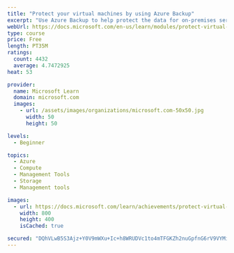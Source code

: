 ```yaml
---
title: "Protect your virtual machines by using Azure Backup"
excerpt: "Use Azure Backup to help protect the data for on-premises servers, virtual machines, virtualized workloads, SQL Server, Azure Files, and more."
webUrl: https://docs.microsoft.com/en-us/learn/modules/protect-virtual-machines-with-azure-backup/
type: course
price: Free
length: PT35M
ratings:
  count: 4432
  average: 4.7472925
heat: 53

provider:
  name: Microsoft Learn
  domain: microsoft.com
  images:
    - url: /assets/images/organizations/microsoft.com-50x50.jpg
      width: 50
      height: 50

levels:
  - Beginner

topics:
  - Azure
  - Compute
  - Management Tools
  - Storage
  - Management tools

images:
  - url: https://docs.microsoft.com/learn/achievements/protect-virtual-machines-with-azure-backup-social.png
    width: 800
    height: 400
    isCached: true

secured: "DQhVLwB5S3Ajz+Y0V9mWXu+Ic+h8WRUDVc1to4mTFGKZh2nuGpfnG6rV9VYMiJDF5LcdG+mD+It449D5SC4i5M2JfmJbfElAwpG1pwMUeekpr8K81L3GL5BQXRSy429OjMXvc8iUfAnznVnLpT04EmVTPNpWCRE95QZE3h6BmPeS8VJdlWf/fwNUb0hwJ3HRBmham4S3lBO7GyPjSLf6/ZSOQTe0NvhBL53ixzsANmZLO/bgEbU8IRN4E7Mw4BqSXnlHiW0l+IyoRGy4TxE3hs05BJvv0GzolS3kjoYiYR3XqwOi/Zl/kmep7lA41dI2Qvm9yJi3aDrQasLhMZscrG1o3GASRmXSUX+UqDNvvR/RPkcDPqOL8umfUL5vRAoAZjvV525c9SoMfa0hUwCYexTtfzAlGdjeiYN/AGuDSFo=;N85cm5CfnlIeH8FutHaWEA=="
---
```


